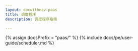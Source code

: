 ```yaml
---
layout: docwithnav-paas
title: 调度程序
description: 调度程序指南

---
```


{% assign docsPrefix = "paas/" %}
{% include docs/pe/user-guide/scheduler.md %}